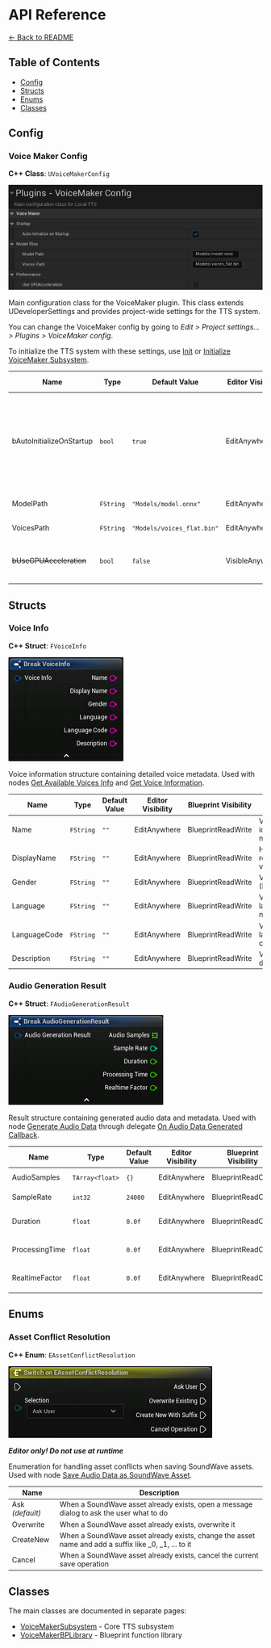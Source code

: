 # API Reference

[← Back to README](README.md)

## Table of Contents
- [Config](#config)
- [Structs](#structs)
- [Enums](#enums)
- [Classes](#classes)

## Config

### Voice Maker Config

**C++ Class**: `UVoiceMakerConfig`

![VoiceMaker Config](res/config_settings.png)

Main configuration class for the VoiceMaker plugin. This class extends UDeveloperSettings and provides project-wide settings for the TTS system.

You can change the VoiceMaker config by going to *Edit > Project settings... > Plugins > VoiceMaker config*.

To initialize the TTS system with these settings, use [Init](subsystem.md#init) or [Initialize VoiceMaker Subsystem](bp_library.md#initialize-voicemaker-subsystem).

| Name | Type | Default Value | Editor Visibility | Blueprint Visibility | Description |
|------|------|---------------|------------------|---------------------|-------------|
| bAutoInitializeOnStartup | `bool` | `true` | EditAnywhere | BlueprintReadOnly | If checked, the model path and voice will be automatically loaded by the subsystem at startup (editor and runtime) |
| ModelPath | `FString` | `"Models/model.onnx"` | EditAnywhere | BlueprintReadOnly | Path to the ONNX model file |
| VoicesPath | `FString` | `"Models/voices_flat.bin"` | EditAnywhere | BlueprintReadOnly | Path to the voices file |
| ~~bUseGPUAcceleration~~ | `bool` | `false` | VisibleAnywhere | BlueprintReadOnly | Whether to use GPU acceleration (not yet supported) |

## Structs

### Voice Info

**C++ Struct**: `FVoiceInfo`

![Voice Info Struct](res/struct_voiceinfo.png)

Voice information structure containing detailed voice metadata. Used with nodes [Get Available Voices Info](subsystem.md#get-available-voices-info) and [Get Voice Information](subsystem.md#get-voice-information).

| Name | Type | Default Value | Editor Visibility | Blueprint Visibility | Description |
|------|------|---------------|------------------|---------------------|-------------|
| Name | `FString` | `""` | EditAnywhere | BlueprintReadWrite | Voice identifier name |
| DisplayName | `FString` | `""` | EditAnywhere | BlueprintReadWrite | Human-readable voice name |
| Gender | `FString` | `""` | EditAnywhere | BlueprintReadWrite | Voice gender (Male/Female) |
| Language | `FString` | `""` | EditAnywhere | BlueprintReadWrite | Voice language name |
| LanguageCode | `FString` | `""` | EditAnywhere | BlueprintReadWrite | Voice language code |
| Description | `FString` | `""` | EditAnywhere | BlueprintReadWrite | Voice description |

### Audio Generation Result

**C++ Struct**: `FAudioGenerationResult`

![Audio Generation Result](res/struct_audioresult.png)

Result structure containing generated audio data and metadata. Used with node [Generate Audio Data](subsystem.md#generate-audio-data) through delegate [On Audio Data Generated Callback](subsystem.md#on-audio-data-generated-callback).

| Name | Type | Default Value | Editor Visibility | Blueprint Visibility | Description |
|------|------|---------------|------------------|---------------------|-------------|
| AudioSamples | `TArray<float>` | `{}` | EditAnywhere | BlueprintReadOnly | Generated audio samples |
| SampleRate | `int32` | `24000` | EditAnywhere | BlueprintReadOnly | Sample rate of the audio |
| Duration | `float` | `0.0f` | EditAnywhere | BlueprintReadOnly | Duration of the audio in seconds |
| ProcessingTime | `float` | `0.0f` | EditAnywhere | BlueprintReadOnly | Time taken to process the audio |
| RealtimeFactor | `float` | `0.0f` | EditAnywhere | BlueprintReadOnly | Real-time factor (Duration / ProcessingTime) |

## Enums

### Asset Conflict Resolution

**C++ Enum**: `EAssetConflictResolution`

![Asset Conflict Resolution](res/enum_conflict.png)

***Editor only! Do not use at runtime***

Enumeration for handling asset conflicts when saving SoundWave assets. Used with node [Save Audio Data as SoundWave Asset](bp_library.md#save-audiodata-as-soundwave-asset).

| Name | Description |
|------|-------------|
| Ask *(default)* | When a SoundWave asset already exists, open a message dialog to ask the user what to do |
| Overwrite | When a SoundWave asset already exists, overwrite it |
| CreateNew | When a SoundWave asset already exists, change the asset name and add a suffix like _0, _1, ... to it |
| Cancel | When a SoundWave asset already exists, cancel the current save operation |

## Classes

The main classes are documented in separate pages:

- [VoiceMakerSubsystem](subsystem.md) - Core TTS subsystem
- [VoiceMakerBPLibrary](bp_library.md) - Blueprint function library
